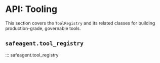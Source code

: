 # API: Tooling

This section covers the `ToolRegistry` and its related classes for building production-grade, governable tools.

## `safeagent.tool_registry`

::: safeagent.tool_registry